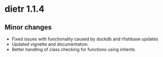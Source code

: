 dietr 1.1.4
============

## Minor changes
* Fixed issues with functionality caused by duckdb and rfishbase updates
* Updated vignette and documentation.
* Better handling of class checking for functions using inherits